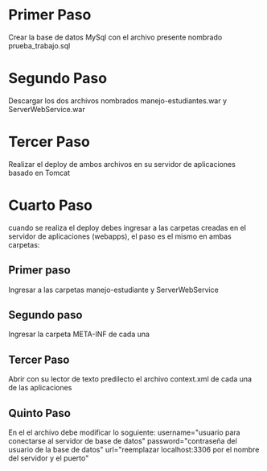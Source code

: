 # Primer Paso

Crear la base de datos MySql con el archivo presente nombrado prueba_trabajo.sql

# Segundo Paso

Descargar los dos archivos nombrados manejo-estudiantes.war y ServerWebService.war

# Tercer Paso

Realizar el deploy de ambos archivos en su servidor de aplicaciones basado en Tomcat

# Cuarto Paso

cuando se realiza el deploy debes ingresar a las carpetas creadas en el servidor de aplicaciones (webapps), el paso es el mismo en ambas carpetas:

## Primer paso

Ingresar a las carpetas manejo-estudiante y ServerWebService

## Segundo paso

Ingresar la carpeta META-INF de cada una

## Tercer Paso

Abrir con su lector de texto predilecto el archivo context.xml de cada una de las aplicaciones

## Quinto Paso

En el el archivo debe modificar lo soguiente:
username="usuario para conectarse al servidor de base de datos"
password="contraseña del usuario de la base de datos"
url="reemplazar localhost:3306 por el nombre del servidor y el puerto"
